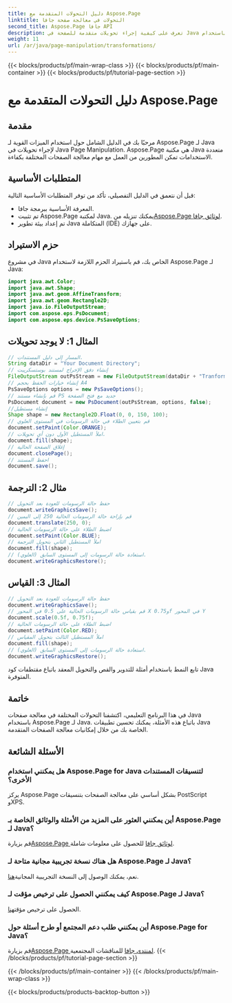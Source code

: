 ```yaml
---
title: دليل التحولات المتقدمة مع Aspose.Page
linktitle: التحولات في معالجة صفحة جافا
second_title: Aspose.Page جافا API
description: تعرف على كيفية إجراء تحويلات متقدمة للصفحة في Java باستخدام Aspose.Page لـ Java. قم بتحسين تطبيقات Java الخاصة بك من خلال إمكانيات معالجة قوية.
weight: 11
url: /ar/java/page-manipulation/transformations/
---
```


{{< blocks/products/pf/main-wrap-class >}}
{{< blocks/products/pf/main-container >}}
{{< blocks/products/pf/tutorial-page-section >}}

# دليل التحولات المتقدمة مع Aspose.Page

## مقدمة
مرحبًا بك في الدليل الشامل حول استخدام الميزات القوية لـ Aspose.Page لـ Java لإجراء تحويلات في Java Page Manipulation. Aspose.Page هي مكتبة Java متعددة الاستخدامات تمكن المطورين من العمل مع مهام معالجة الصفحات المختلفة بكفاءة.
## المتطلبات الأساسية
قبل أن نتعمق في الدليل التفصيلي، تأكد من توفر المتطلبات الأساسية التالية:
- المعرفة الأساسية ببرمجة جافا.
-  تم تثبيت Aspose.Page لمكتبة Java. يمكنك تنزيله من[Aspose.Page لوثائق جافا](https://reference.aspose.com/page/java/).
- تم إعداد بيئة تطوير Java المتكاملة (IDE) على جهازك.
## حزم الاستيراد
في مشروع Java الخاص بك، قم باستيراد الحزم اللازمة لاستخدام Aspose.Page لـ Java:
```java
import java.awt.Color;
import java.awt.Shape;
import java.awt.geom.AffineTransform;
import java.awt.geom.Rectangle2D;
import java.io.FileOutputStream;
import com.aspose.eps.PsDocument;
import com.aspose.eps.device.PsSaveOptions;

```
## المثال 1: لا يوجد تحويلات
```java
// المسار إلى دليل المستندات.
String dataDir = "Your Document Directory";
// إنشاء دفق الإخراج لمستند بوستسكريبت
FileOutputStream outPsStream = new FileOutputStream(dataDir + "Tranformations_outPS.ps");
// إنشاء خيارات الحفظ بحجم A4
PsSaveOptions options = new PsSaveOptions();
// قم بإنشاء مستند PS جديد مع فتح الصفحة
PsDocument document = new PsDocument(outPsStream, options, false);
//إنشاء مستطيل
Shape shape = new Rectangle2D.Float(0, 0, 150, 100);
// قم بتعيين الطلاء في حالة الرسومات في المستوى العلوي
document.setPaint(Color.ORANGE);
// املأ المستطيل الأول دون أي تحويلات.
document.fill(shape);
// إغلاق الصفحة الحالية
document.closePage();
// احفظ المستند
document.save();
```
## مثال 2: الترجمة
```java
// حفظ حالة الرسومات للعودة بعد التحويل
document.writeGraphicsSave();
// قم بإزاحة حالة الرسومات الحالية 250 إلى اليمين
document.translate(250, 0);
// اضبط الطلاء على حالة الرسومات الحالية
document.setPaint(Color.BLUE);
// املأ المستطيل الثاني بتحويل الترجمة
document.fill(shape);
// استعادة حالة الرسومات إلى المستوى السابق (العلوي).
document.writeGraphicsRestore();
```
## المثال 3: القياس
```java
// حفظ حالة الرسومات للعودة بعد التحويل
document.writeGraphicsSave();
// قم بقياس حالة الرسومات الحالية على 0.5 في المحور X و0.75f في المحور Y
document.scale(0.5f, 0.75f);
// اضبط الطلاء على حالة الرسومات الحالية
document.setPaint(Color.RED);
// املأ المستطيل الثالث بتحويل المقياس
document.fill(shape);
// استعادة حالة الرسومات إلى المستوى السابق (العلوي).
document.writeGraphicsRestore();
```
تابع النمط باستخدام أمثلة للتدوير والقص والتحويل المعقد باتباع مقتطفات كود Java المتوفرة.
## خاتمة
في هذا البرنامج التعليمي، اكتشفنا التحولات المختلفة في معالجة صفحات Java باستخدام Aspose.Page لـ Java. باتباع هذه الأمثلة، يمكنك تحسين تطبيقات Java الخاصة بك من خلال إمكانيات معالجة الصفحات المتقدمة.
## الأسئلة الشائعة
### هل يمكنني استخدام Aspose.Page for Java لتنسيقات المستندات الأخرى؟
يركز Aspose.Page بشكل أساسي على معالجة الصفحات بتنسيقات PostScript وXPS.
### أين يمكنني العثور على المزيد من الأمثلة والوثائق الخاصة بـ Aspose.Page لـ Java؟
 قم بزيارة[Aspose.Page لوثائق جافا](https://reference.aspose.com/page/java/) للحصول على معلومات شاملة.
### هل هناك نسخة تجريبية مجانية متاحة لـ Aspose.Page لـ Java؟
 نعم، يمكنك الوصول إلى النسخة التجريبية المجانية[هنا](https://releases.aspose.com/).
### كيف يمكنني الحصول على ترخيص مؤقت لـ Aspose.Page لـ Java؟
 الحصول على ترخيص مؤقت[هنا](https://purchase.aspose.com/temporary-license/).
### أين يمكنني طلب دعم المجتمع أو طرح أسئلة حول Aspose.Page for Java؟
 قم بزيارة[Aspose.Page لمنتدى جافا](https://forum.aspose.com/c/page/39) للمناقشات المجتمعية.
{{< /blocks/products/pf/tutorial-page-section >}}

{{< /blocks/products/pf/main-container >}}
{{< /blocks/products/pf/main-wrap-class >}}

{{< blocks/products/products-backtop-button >}}
